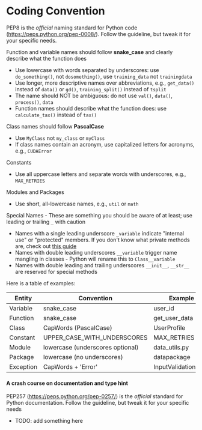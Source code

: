 # Coding Convention

PEP8 is the *official* naming standard for Python code (<https://peps.python.org/pep-0008/>). Follow the guideline, but tweak it for your specific needs.

Function and variable names should follow **snake_case** and clearly describe what the function does
   * Use lowercase with words separated by underscores: use `do_something()`, not `dosomething()`, use `training_data` not `trainingdata`
   * Use longer, more descriptive names over abbreviations, e.g., `get_data()` instead of `data()` or `gd()`, `training_split()` instead of `tsplit`
   * The name should NOT be ambiguous: do not use `val()`, `data()`, `process()`, `data`
   * Function names should describe what the function does: use `calculate_tax()` instead of `tax()`

Class names should follow **PascalCase**
   * Use `MyClass` not `my_class` or `myClass`
   * If class names contain an acronym, use capitalized letters for acronyms, e.g., `CUDAError`

Constants
   * Use all uppercase letters and separate words with underscores, e.g., `MAX_RETRIES`

Modules and Packages
   * Use short, all-lowercase names, e.g., `util` or `math`

Special Names - These are something you should be aware of at least; use leading or trailing `_` with caution
   * Names with a single leading underscore `_variable` indicate "internal use" or "protected" members. If you don't know what private methods are, check out [this guide](https://www.datacamp.com/tutorial/python-private-methods-explained)
   * Names with double leading underscores `__variable` trigger name mangling in classes - Python will rename this to `Class__variable`
   * Names with double leading and trailing underscores `__init__`, `__str__` are reserved for special methods

Here is a table of examples:

|Entity	|Convention	|Example|
| ------- |  ------- |  ------- |
|Variable	|snake_case	|user_id|
|Function	|snake_case	|get_user_data|
|Class	|CapWords (PascalCase)	|UserProfile|
|Constant	|UPPER_CASE_WITH_UNDERSCORES	|MAX_RETRIES|
|Module	|lowercase (underscores optional)	|data_utils.py|
|Package	|lowercase (no underscores)	|datapackage|
|Exception	|CapWords + 'Error'	|InputValidationError|

#### A crash course on documentation and type hint

PEP257 (<https://peps.python.org/pep-0257/>) is the *official* standard for Python documentation. Follow the guideline, but tweak it for your specific needs
   * TODO: add something here
